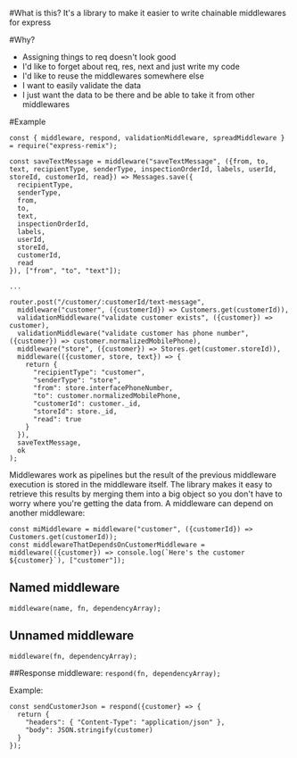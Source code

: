 #What is this?
It's a library to make it easier to write chainable middlewares for express

#Why?
- Assigning things to req doesn't look good
- I'd like to forget about req, res, next and just write my code
- I'd like to reuse the middlewares somewhere else
- I want to easily validate the data
- I just want the data to be there and be able to take it from other middlewares

#Example

```
const { middleware, respond, validationMiddleware, spreadMiddleware } = require("express-remix");

const saveTextMessage = middleware("saveTextMessage", ({from, to, text, recipientType, senderType, inspectionOrderId, labels, userId, storeId, customerId, read}) => Messages.save({
  recipientType, 
  senderType,
  from,
  to,
  text,
  inspectionOrderId,
  labels,
  userId,
  storeId,
  customerId,
  read
}), ["from", "to", "text"]);

...

router.post("/customer/:customerId/text-message", 
  middleware("customer", ({customerId}) => Customers.get(customerId)),
  validationMiddleware("validate customer exists", ({customer}) => customer),
  validationMiddleware("validate customer has phone number", ({customer}) => customer.normalizedMobilePhone),
  middleware("store", ({customer}) => Stores.get(customer.storeId)),
  middleware(({customer, store, text}) => {
    return {
      "recipientType": "customer", 
      "senderType": "store",
      "from": store.interfacePhoneNumber,
      "to": customer.normalizedMobilePhone,
      "customerId": customer._id,
      "storeId": store._id,
      "read": true
    }
  }),
  saveTextMessage,
  ok
);
```

Middlewares work as pipelines but the result of the previous middleware execution is stored in the middleware itself.
The library makes it easy to retrieve this results by merging them into a big object so you don't have to worry where you're getting the data from.
A middleware can depend on another middleware:

```
const miMiddleware = middleware("customer", ({customerId}) => Customers.get(customerId));
const middlewareThatDependsOnCustomerMiddleware = middleware(({customer}) => console.log(`Here's the customer ${customer}`), ["customer"]);
```
## Named middleware 
`middleware(name, fn, dependencyArray);`

## Unnamed middleware
`middleware(fn, dependencyArray);`

##Response middleware:
`respond(fn, dependencyArray);`

Example:

```
const sendCustomerJson = respond({customer} => {
  return {
    "headers": { "Content-Type": "application/json" },
    "body": JSON.stringify(customer)
  }
});
```